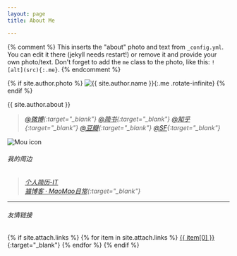 ```yaml
---
layout: page
title: About Me

---
```


{% comment %}
  This inserts the "about" photo and text from `_config.yml`.
  You can edit it there (jekyll needs restart!) or remove it and provide your own photo/text.
  Don't forget to add the `me` class to the photo, like this: `![alt](src){:.me}`.
{% endcomment %}

{% if site.author.photo %}
  ![{{ site.author.name }}]({{site.author.photo}}){:.me .rotate-infinite}
{% endif %}

{{ site.author.about }}

>*[@微博](http://weibo.com/603451688){:target="_blank"}*
>*[@简书](http://www.jianshu.com/users/423b873cad24/latest_articles){:target="_blank"}*
>*[@知乎](https://www.zhihu.com/people/Durling_Xie){:target="_blank"}*
>*[@豆瓣](https://www.douban.com/people/Durling/){:target="_blank"}*
>*[@SF](https://segmentfault.com/u/durling){:target="_blank"}*

![Mou icon](http://img.6h5.cn/xindot-blog/hangzhou.jpg)

###### 我的周边
>*[个人简历-IT](/2015/05/20/xin-resume/)<br/>*
>*[猫博客 · MaoMao日常](http://maomao.nuoluan.com){:target="_blank"}*

---

###### 友情链接
{% if site.attach.links %}
  {% for item in site.attach.links %} [{{ item[0] }}]({{item[1]}}){:target="_blank"} {% endfor %}
{% endif %}
